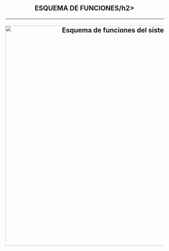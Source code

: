 <h2 align="center">ESQUEMA DE FUNCIONES/h2>

---

<p align="center">
  <img src="https://github.com/user-attachments/assets/ae020659-a13d-4167-84e2-18af81cb0e17" alt="Esquema de funciones del sistema" width="700"/>
</p>
